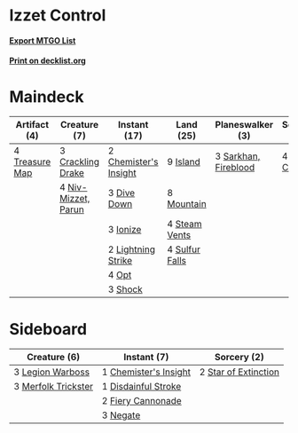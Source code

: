 # Izzet Control

#### [Export MTGO List](../collection/Izzet%20Control/Izzet%20Control.txt)
#### [Print on decklist.org](http://decklist.org/?deckmain=2%09Chemister's%20Insight%0A3%09Crackling%20Drake%0A3%09Dive%20Down%0A3%09Ionize%0A9%09Island%0A4%09Lava%20Coil%0A2%09Lightning%20Strike%0A8%09Mountain%0A4%09Niv-Mizzet,%20Parun%0A4%09Opt%0A3%09Sarkhan,%20Fireblood%0A3%09Shock%0A4%09Steam%20Vents%0A4%09Sulfur%20Falls%0A4%09Treasure%20Map&deckside=1%09Chemister's%20Insight%0A1%09Disdainful%20Stroke%0A2%09Fiery%20Cannonade%0A3%09Legion%20Warboss%0A3%09Merfolk%20Trickster%0A3%09Negate%0A2%09Star%20of%20Extinction)
# Maindeck

|                                      Artifact (4)                                       |                                         Creature (7)                                         |                                          Instant (17)                                          |                                        Land (25)                                        |                                       Planeswalker (3)                                        |                                     Sorcery (4)                                      |
|-----------------------------------------------------------------------------------------|----------------------------------------------------------------------------------------------|------------------------------------------------------------------------------------------------|-----------------------------------------------------------------------------------------|-----------------------------------------------------------------------------------------------|--------------------------------------------------------------------------------------|
|4 [Treasure Map](http://gatherer.wizards.com/Pages/Card/Details.aspx?multiverseid=435410)|3 [Crackling Drake](http://gatherer.wizards.com/Pages/Card/Details.aspx?multiverseid=452913)  |2 [Chemister's Insight](http://gatherer.wizards.com/Pages/Card/Details.aspx?multiverseid=452782)|9 [Island](http://gatherer.wizards.com/Pages/Card/Details.aspx?multiverseid=439602)      |3 [Sarkhan, Fireblood](http://gatherer.wizards.com/Pages/Card/Details.aspx?multiverseid=447290)|4 [Lava Coil](http://gatherer.wizards.com/Pages/Card/Details.aspx?multiverseid=452858)|
|                                                                                         |4 [Niv-Mizzet, Parun](http://gatherer.wizards.com/Pages/Card/Details.aspx?multiverseid=452942)|3 [Dive Down](http://gatherer.wizards.com/Pages/Card/Details.aspx?multiverseid=435205)          |8 [Mountain](http://gatherer.wizards.com/Pages/Card/Details.aspx?multiverseid=439604)    |                                                                                               |                                                                                      |
|                                                                                         |                                                                                              |3 [Ionize](http://gatherer.wizards.com/Pages/Card/Details.aspx?multiverseid=452929)             |4 [Steam Vents](http://gatherer.wizards.com/Pages/Card/Details.aspx?multiverseid=405109) |                                                                                               |                                                                                      |
|                                                                                         |                                                                                              |2 [Lightning Strike](http://gatherer.wizards.com/Pages/Card/Details.aspx?multiverseid=435303)   |4 [Sulfur Falls](http://gatherer.wizards.com/Pages/Card/Details.aspx?multiverseid=241987)|                                                                                               |                                                                                      |
|                                                                                         |                                                                                              |4 [Opt](http://gatherer.wizards.com/Pages/Card/Details.aspx?multiverseid=435217)                |                                                                                         |                                                                                               |                                                                                      |
|                                                                                         |                                                                                              |3 [Shock](http://gatherer.wizards.com/Pages/Card/Details.aspx?multiverseid=386365)              |                                                                                         |                                                                                               |                                                                                      |


# Sideboard

|                                         Creature (6)                                         |                                          Instant (7)                                           |                                          Sorcery (2)                                          |
|----------------------------------------------------------------------------------------------|------------------------------------------------------------------------------------------------|-----------------------------------------------------------------------------------------------|
|3 [Legion Warboss](http://gatherer.wizards.com/Pages/Card/Details.aspx?multiverseid=452859)   |1 [Chemister's Insight](http://gatherer.wizards.com/Pages/Card/Details.aspx?multiverseid=452782)|2 [Star of Extinction](http://gatherer.wizards.com/Pages/Card/Details.aspx?multiverseid=435315)|
|3 [Merfolk Trickster](http://gatherer.wizards.com/Pages/Card/Details.aspx?multiverseid=442944)|1 [Disdainful Stroke](http://gatherer.wizards.com/Pages/Card/Details.aspx?multiverseid=446776)  |                                                                                               |
|                                                                                              |2 [Fiery Cannonade](http://gatherer.wizards.com/Pages/Card/Details.aspx?multiverseid=435297)    |                                                                                               |
|                                                                                              |3 [Negate](http://gatherer.wizards.com/Pages/Card/Details.aspx?multiverseid=447135)             |                                                                                               |

